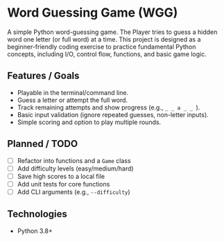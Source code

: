 # Word Guessing Game (WGG)
A simple Python word-guessing game. The Player tries to guess a hidden word one letter (or full word) at a time. This project is designed as a beginner-friendly coding exercise to practice fundamental Python concepts, including I/O, control flow, functions, and basic game logic.

## Features / Goals 
- Playable in the terminal/command line.
- Guess a letter or attempt the full word.
- Track remaining attempts and show progress (e.g., `_ _ a _ _ `).
- Basic input validation (ignore repeated guesses, non-letter inputs).
- Simple scoring and option to play multiple rounds.

## Planned / TODO
- [ ] Refactor into functions and a `Game` class
- [ ] Add difficulty levels (easy/medium/hard)
- [ ] Save high scores to a local file
- [ ] Add unit tests for core functions
- [ ] Add CLI arguments (e.g., `--difficulty`)

## Technologies
- Python 3.8+
